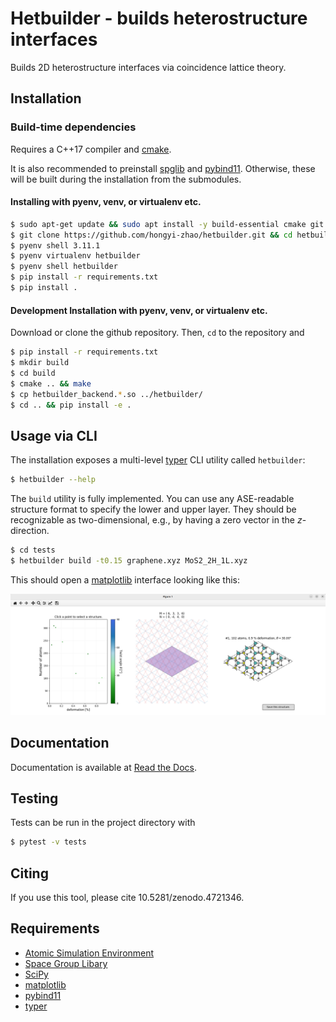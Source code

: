 # Hetbuilder - builds heterostructure interfaces

Builds 2D heterostructure interfaces via coincidence lattice theory.

## Installation

### Build-time dependencies

Requires a C++17 compiler and [cmake](https://cmake.org/).

It is also recommended to preinstall [spglib](https://atztogo.github.io/spglib/python-spglib.html) and [pybind11](https://github.com/pybind/pybind11).
Otherwise, these will be built during the installation from the submodules.

#### Installing with pyenv, venv, or virtualenv etc.

```bash
$ sudo apt-get update && sudo apt install -y build-essential cmake git python3-dev python3-tk
$ git clone https://github.com/hongyi-zhao/hetbuilder.git && cd hetbuilder
$ pyenv shell 3.11.1
$ pyenv virtualenv hetbuilder
$ pyenv shell hetbuilder
$ pip install -r requirements.txt
$ pip install .  
```

#### Development Installation with pyenv, venv, or virtualenv etc.

Download or clone the github repository. Then, `cd` to the repository and
```bash
$ pip install -r requirements.txt
$ mkdir build
$ cd build
$ cmake .. && make
$ cp hetbuilder_backend.*.so ../hetbuilder/
$ cd .. && pip install -e .
```

## Usage via CLI

The installation exposes a multi-level [typer](https://github.com/tiangolo/typer) CLI utility called `hetbuilder`:

```bash
$ hetbuilder --help
```

The `build` utility is fully implemented.
You can use any ASE-readable structure format to specify the lower and upper layer. They should be recognizable as two-dimensional, e.g., by having a zero vector in the *z*-direction.

```bash
$ cd tests
$ hetbuilder build -t0.15 graphene.xyz MoS2_2H_1L.xyz
```

This should open a [matplotlib](https://matplotlib.org/) interface looking like this:

![](pictures/interface.png)


## Documentation

Documentation is available at [Read the Docs](https://hetbuilder.readthedocs.io/en/latest/index.html).

## Testing

Tests can be run in the project directory with

```bash
$ pytest -v tests
```

## Citing

If you use this tool, please cite 10.5281/zenodo.4721346.

## Requirements

- [Atomic Simulation Environment](https://wiki.fysik.dtu.dk/ase/)
- [Space Group Libary](https://atztogo.github.io/spglib/python-spglib.html)
- [SciPy](https://www.scipy.org/)
- [matplotlib](https://matplotlib.org/)
- [pybind11](https://github.com/pybind/pybind11)
- [typer](https://github.com/tiangolo/typer)

